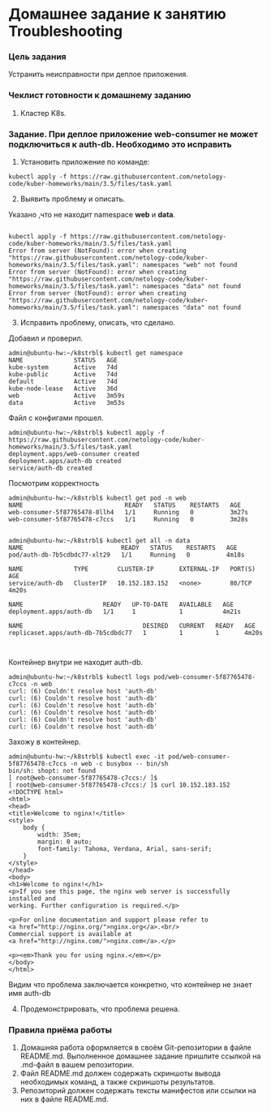 # Домашнее задание к занятию Troubleshooting

### Цель задания

Устранить неисправности при деплое приложения.

### Чеклист готовности к домашнему заданию

1. Кластер K8s.

### Задание. При деплое приложение web-consumer не может подключиться к auth-db. Необходимо это исправить

1. Установить приложение по команде:
```shell
kubectl apply -f https://raw.githubusercontent.com/netology-code/kuber-homeworks/main/3.5/files/task.yaml
```

2. Выявить проблему и описать.

Указано ,что не находит namespace **web** и **data**.

~~~

kubectl apply -f https://raw.githubusercontent.com/netology-code/kuber-homeworks/main/3.5/files/task.yaml
Error from server (NotFound): error when creating "https://raw.githubusercontent.com/netology-code/kuber-homeworks/main/3.5/files/task.yaml": namespaces "web" not found
Error from server (NotFound): error when creating "https://raw.githubusercontent.com/netology-code/kuber-homeworks/main/3.5/files/task.yaml": namespaces "data" not found
Error from server (NotFound): error when creating "https://raw.githubusercontent.com/netology-code/kuber-homeworks/main/3.5/files/task.yaml": namespaces "data" not found

~~~





3. Исправить проблему, описать, что сделано.



Добавил и проверил.

~~~
admin@ubuntu-hw:~/k8strbl$ kubectl get namespace
NAME              STATUS   AGE
kube-system       Active   74d
kube-public       Active   74d
default           Active   74d
kube-node-lease   Active   36d
web               Active   3m59s
data              Active   3m53s

~~~

Файл с конфигами прошел.

~~~
admin@ubuntu-hw:~/k8strbl$ kubectl apply -f https://raw.githubusercontent.com/netology-code/kuber-homeworks/main/3.5/files/task.yaml
deployment.apps/web-consumer created
deployment.apps/auth-db created
service/auth-db created

~~~

Посмотрим корректность

~~~
admin@ubuntu-hw:~/k8strbl$ kubectl get pod -n web
NAME                            READY   STATUS    RESTARTS   AGE
web-consumer-5f87765478-8llh4   1/1     Running   0          3m27s
web-consumer-5f87765478-c7ccs   1/1     Running   0          3m28s


admin@ubuntu-hw:~/k8strbl$ kubectl get all -n data
NAME                           READY   STATUS    RESTARTS   AGE
pod/auth-db-7b5cdbdc77-xlt29   1/1     Running   0          4m18s

NAME              TYPE        CLUSTER-IP       EXTERNAL-IP   PORT(S)   AGE
service/auth-db   ClusterIP   10.152.183.152   <none>        80/TCP    4m20s

NAME                      READY   UP-TO-DATE   AVAILABLE   AGE
deployment.apps/auth-db   1/1     1            1           4m21s

NAME                                 DESIRED   CURRENT   READY   AGE
replicaset.apps/auth-db-7b5cdbdc77   1         1         1       4m20s



~~~

Контейнер внутри не находит auth-db.

~~~
admin@ubuntu-hw:~/k8strbl$ kubectl logs pod/web-consumer-5f87765478-c7ccs -n web
curl: (6) Couldn't resolve host 'auth-db'
curl: (6) Couldn't resolve host 'auth-db'
curl: (6) Couldn't resolve host 'auth-db'
curl: (6) Couldn't resolve host 'auth-db'
curl: (6) Couldn't resolve host 'auth-db'
curl: (6) Couldn't resolve host 'auth-db'

~~~

Захожу в контейнер.

~~~
admin@ubuntu-hw:~/k8strbl$ kubectl exec -it pod/web-consumer-5f87765478-c7ccs -n web -c busybox -- bin/sh
bin/sh: shopt: not found
[ root@web-consumer-5f87765478-c7ccs:/ ]$ 
[ root@web-consumer-5f87765478-c7ccs:/ ]$ curl 10.152.183.152
<!DOCTYPE html>
<html>
<head>
<title>Welcome to nginx!</title>
<style>
    body {
        width: 35em;
        margin: 0 auto;
        font-family: Tahoma, Verdana, Arial, sans-serif;
    }
</style>
</head>
<body>
<h1>Welcome to nginx!</h1>
<p>If you see this page, the nginx web server is successfully installed and
working. Further configuration is required.</p>

<p>For online documentation and support please refer to
<a href="http://nginx.org/">nginx.org</a>.<br/>
Commercial support is available at
<a href="http://nginx.com/">nginx.com</a>.</p>

<p><em>Thank you for using nginx.</em></p>
</body>
</html>

~~~

Видим что проблема заключается конкретно, что контейнер не знает имя auth-db




4. Продемонстрировать, что проблема решена.


### Правила приёма работы

1. Домашняя работа оформляется в своём Git-репозитории в файле README.md. Выполненное домашнее задание пришлите ссылкой на .md-файл в вашем репозитории.
2. Файл README.md должен содержать скриншоты вывода необходимых команд, а также скриншоты результатов.
3. Репозиторий должен содержать тексты манифестов или ссылки на них в файле README.md.
